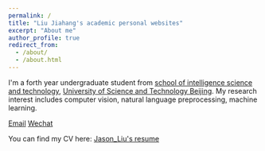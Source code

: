 ```yaml
---
permalink: /
title: "Liu Jiahang's academic personal websites"
excerpt: "About me"
author_profile: true
redirect_from: 
  - /about/
  - /about.html
---
```


I'm a forth year undergraduate student from [school of intelligence science and technology](https://ai.ustb.edu.cn/xwgg/xwdt/index.htm), [University of Science and Technology Beijing](https://www.ustb.edu.cn/). My research interest includes computer vision, natural language preprocessing, machine learning. 

[Email](mailto:41926156@xs.ustb.edu.cn)
[Wechat](../images/Wechat.png)

You can find my CV here: [Jason_Liu's resume](../assets/LiuJiahang.pdf)
